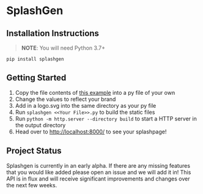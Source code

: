 # SplashGen

## Installation Instructions

> **NOTE**: You will need Python 3.7+

`pip install splashgen`

## Getting Started

1. Copy the file contents of [this example](https://github.com/true3dco/splashgen/blob/master/examples/zenweb.py) into a py file of your own
2. Change the values to reflect your brand
3. Add in a logo.svg into the same directory as your py file
4. Run `splashgen <<Your File>>.py` to build the static files
5. Run `python -m http.server --directory build` to start a HTTP server in the output directory
6. Head over to [http://localhost:8000/](http://localhost:8000/) to see your splashpage!

## **Project Status**

Splashgen is currently in an early alpha. If there are any missing features that you would like added please open an issue and we will add it in! This API is in flux and will receive significant improvements and changes over the next few weeks.
